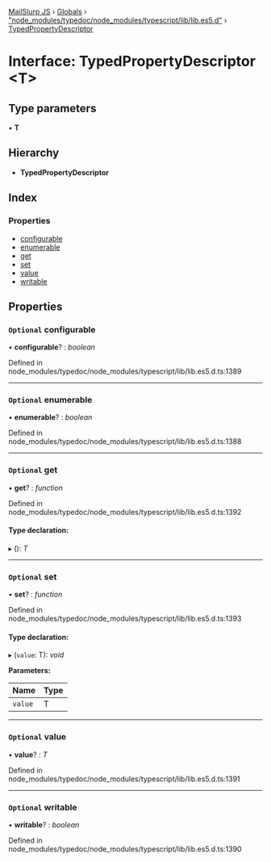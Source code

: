 [MailSlurp JS](../README.md) › [Globals](../globals.md) › ["node_modules/typedoc/node_modules/typescript/lib/lib.es5.d"](../modules/_node_modules_typedoc_node_modules_typescript_lib_lib_es5_d_.md) › [TypedPropertyDescriptor](_node_modules_typedoc_node_modules_typescript_lib_lib_es5_d_.typedpropertydescriptor.md)

# Interface: TypedPropertyDescriptor <**T**>

## Type parameters

▪ **T**

## Hierarchy

* **TypedPropertyDescriptor**

## Index

### Properties

* [configurable](_node_modules_typedoc_node_modules_typescript_lib_lib_es5_d_.typedpropertydescriptor.md#optional-configurable)
* [enumerable](_node_modules_typedoc_node_modules_typescript_lib_lib_es5_d_.typedpropertydescriptor.md#optional-enumerable)
* [get](_node_modules_typedoc_node_modules_typescript_lib_lib_es5_d_.typedpropertydescriptor.md#optional-get)
* [set](_node_modules_typedoc_node_modules_typescript_lib_lib_es5_d_.typedpropertydescriptor.md#optional-set)
* [value](_node_modules_typedoc_node_modules_typescript_lib_lib_es5_d_.typedpropertydescriptor.md#optional-value)
* [writable](_node_modules_typedoc_node_modules_typescript_lib_lib_es5_d_.typedpropertydescriptor.md#optional-writable)

## Properties

### `Optional` configurable

• **configurable**? : *boolean*

Defined in node_modules/typedoc/node_modules/typescript/lib/lib.es5.d.ts:1389

___

### `Optional` enumerable

• **enumerable**? : *boolean*

Defined in node_modules/typedoc/node_modules/typescript/lib/lib.es5.d.ts:1388

___

### `Optional` get

• **get**? : *function*

Defined in node_modules/typedoc/node_modules/typescript/lib/lib.es5.d.ts:1392

#### Type declaration:

▸ (): *T*

___

### `Optional` set

• **set**? : *function*

Defined in node_modules/typedoc/node_modules/typescript/lib/lib.es5.d.ts:1393

#### Type declaration:

▸ (`value`: T): *void*

**Parameters:**

Name | Type |
------ | ------ |
`value` | T |

___

### `Optional` value

• **value**? : *T*

Defined in node_modules/typedoc/node_modules/typescript/lib/lib.es5.d.ts:1391

___

### `Optional` writable

• **writable**? : *boolean*

Defined in node_modules/typedoc/node_modules/typescript/lib/lib.es5.d.ts:1390

